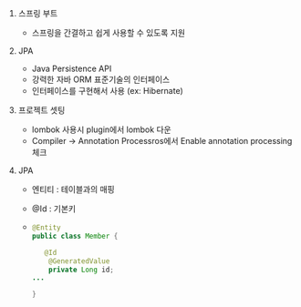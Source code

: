 1. 스프링 부트
   - 스프링을 간결하고 쉽게 사용할 수 있도록 지원


2. JPA
   - Java Persistence API
   - 강력한 자바 ORM 표준기술의 인터페이스
   - 인터페이스를 구현해서 사용 (ex: Hibernate)





3. 프로젝트 셋팅
   - lombok 사용시 plugin에서 lombok 다운
   - Compiler -> Annotation Processros에서 Enable annotation processing 체크



4. JPA

   - 엔티티 :  테이블과의 매핑

   - @Id : 기본키

   - ```java
     @Entity
     public class Member {

      	@Id
         @GeneratedValue
         private Long id;
     ...

     }
     ```

     ​